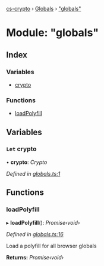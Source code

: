 [cs-crypto](../README.md) › [Globals](../globals.md) › ["globals"](_globals_.md)

# Module: "globals"

## Index

### Variables

* [crypto](_globals_.md#let-crypto)

### Functions

* [loadPolyfill](_globals_.md#loadpolyfill)

## Variables

### `Let` crypto

• **crypto**: *Crypto*

*Defined in [globals.ts:1](https://github.com/very-amused/CS-crypto/blob/abdac76/src/globals.ts#L1)*

## Functions

###  loadPolyfill

▸ **loadPolyfill**(): *Promise‹void›*

*Defined in [globals.ts:16](https://github.com/very-amused/CS-crypto/blob/abdac76/src/globals.ts#L16)*

Load a polyfill for all browser globals

**Returns:** *Promise‹void›*
